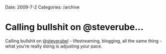 Date: 2009-7-2
Categories: /archive

# Calling bullshit on @steverube...

Calling bullshit on @<a href="http://twitter.com/steverubel">steverubel</a> - lifestreaming, blogging, all the same thing - what you're really doing is adjusting your pace.
